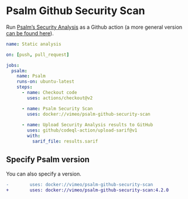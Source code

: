 # Psalm Github Security Scan

Run [Psalm’s Security Analysis](https://psalm.dev/docs/security_analysis/) as a Github action (a more general version [can be found here](https://github.com/psalm/psalm-github-actions)).

```yaml
name: Static analysis

on: [push, pull_request]

jobs:
  psalm:
    name: Psalm
    runs-on: ubuntu-latest
    steps:
      - name: Checkout code
        uses: actions/checkout@v2

      - name: Psalm Security Scan
        uses: docker://vimeo/psalm-github-security-scan
        
      - name: Upload Security Analysis results to GitHub
        uses: github/codeql-action/upload-sarif@v1
        with:
          sarif_file: results.sarif
```

## Specify Psalm version

You can also specify a version.

```diff
-        uses: docker://vimeo/psalm-github-security-scan
+        uses: docker://vimeo/psalm-github-security-scan:4.2.0
```
